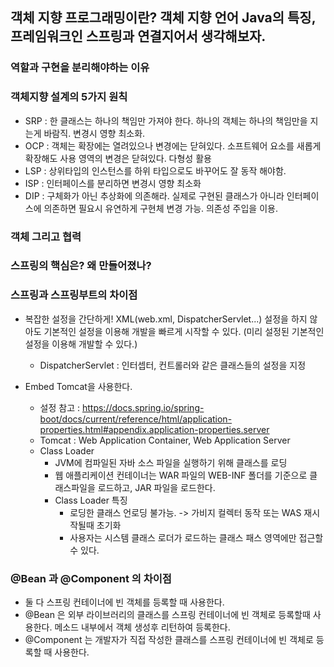 ## 객체 지향 프로그래밍이란? 객체 지향 언어 Java의 특징, 프레임워크인 스프링과 연결지어서 생각해보자.  

### 역할과 구현을 분리해야하는 이유

### 객체지향 설계의 5가지 원칙 

- SRP : 한 클래스는 하나의 책임만 가져야 한다. 하나의 객체는 하나의 책임만을 지는게 바람직. 변경시 영향 최소화. 
- OCP : 객체는 확장에는 열려있으나 변경에는 닫혀있다. 소프트웨어 요소를 새롭게 확장해도 사용 영역의 변경은 닫혀있다. 다형성 활용
- LSP : 상위타입의 인스턴스를 하위 타입으로도 바꾸어도 잘 동작 해야함. 
- ISP : 인터페이스를 분리하면 변경시 영향 최소화
- DIP :  구체화가 아닌 추상화에 의존해라. 실제로 구현된 클래스가 아니라 인터페이스에 의존하면 필요시 유연하게 구현체 변경 가능. 의존성 주입을 이용. 

### 객체 그리고 협력

### 스프링의 핵심은? 왜 만들어졌나? 

### 스프링과 스프링부트의 차이점

- 복잡한 설정을 간단하게!  XML(web.xml, DispatcherServlet...) 설정을 하지 않아도 기본적인 설정을 이용해 개발을 빠르게 시작할 수 있다. (미리 설정된 기본적인 설정을 이용해 개발할 수 있다.)
	- DispatcherServlet : 인터셉터, 컨트롤러와 같은 클래스들의 설정을 지정


- Embed Tomcat을 사용한다. 
	- 설정 참고 : https://docs.spring.io/spring-boot/docs/current/reference/html/application-properties.html#appendix.application-properties.server
	- Tomcat : Web Application Container, Web Application Server
	- Class Loader
		- JVM에 컴파일된 자바 소스 파일을 실행하기 위해 클래스를 로딩
		- 웹 애플리케이션 컨테이너는 WAR 파일의 WEB-INF 폴더를 기준으로 클래스파일을 로드하고, JAR 파일을 로드한다. 
		- Class Loader 특징
			- 로딩한 클래스 언로딩 불가능. -> 가비지 컬렉터 동작 또는 WAS 재시작될때 초기화
			- 사용자는 시스템 클래스 로더가 로드하는 클래스 패스 영역에만 접근할 수 있다.  

### @Bean 과 @Component 의 차이점  
- 둘 다 스프링 컨테이너에 빈 객체를 등록할 때 사용한다. 
- @Bean 은 외부 라이브러리의 클래스를 스프링 컨테이너에 빈 객체로 등록할때 사용한다. 메소드 내부에서 객체 생성후 리턴하여 등록한다.
- @Component 는 개발자가 직접 작성한 클래스를 스프링 컨테이너에 빈 객체로 등록할 때 사용한다. 